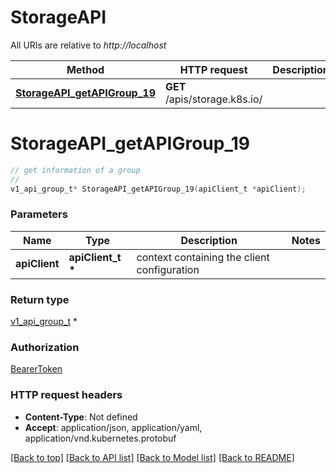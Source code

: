 # StorageAPI

All URIs are relative to *http://localhost*

Method | HTTP request | Description
------------- | ------------- | -------------
[**StorageAPI_getAPIGroup_19**](StorageAPI.md#StorageAPI_getAPIGroup_19) | **GET** /apis/storage.k8s.io/ | 


# **StorageAPI_getAPIGroup_19**
```c
// get information of a group
//
v1_api_group_t* StorageAPI_getAPIGroup_19(apiClient_t *apiClient);
```

### Parameters
Name | Type | Description  | Notes
------------- | ------------- | ------------- | -------------
**apiClient** | **apiClient_t \*** | context containing the client configuration |

### Return type

[v1_api_group_t](v1_api_group.md) *


### Authorization

[BearerToken](../README.md#BearerToken)

### HTTP request headers

 - **Content-Type**: Not defined
 - **Accept**: application/json, application/yaml, application/vnd.kubernetes.protobuf

[[Back to top]](#) [[Back to API list]](../README.md#documentation-for-api-endpoints) [[Back to Model list]](../README.md#documentation-for-models) [[Back to README]](../README.md)

